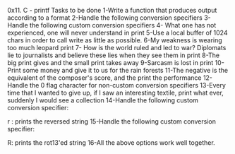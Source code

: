 0x11. C - printf
Tasks to be done
1-Write a function that produces output according to a format
2-Handle the following conversion specifiers
3-Handle the following custom conversion specifiers
4- What one has not experienced, one will never understand in print
5-Use a local buffer of 1024 chars in order to call write as little as possible.
6-My weakness is wearing too much leopard print
7- How is the world ruled and led to war? Diplomats lie to journalists and believe these lies when they see them in print
8-The big print gives and the small print takes away
9-Sarcasm is lost in print
10-Print some money and give it to us for the rain forests
11-The negative is the equivalent of the composer's score, and the print the performance
12-Handle the 0 flag character for non-custom conversion specifiers
13-Every time that I wanted to give up, if I saw an interesting textile, print what ever, suddenly I would see a collection
14-Handle the following custom conversion specifier:

r : prints the reversed string
15-Handle the following custom conversion specifier:

R: prints the rot13'ed string
16-All the above options work well together.
